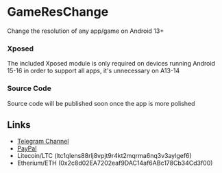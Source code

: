 # GameResChange
Change the resolution of any app/game on Android 13+


### Xposed 
 The included Xposed module is only required on devices running Android 15-16 in order to support all apps, it's unnecessary on A13-14


### Source Code 
 Source code will be published soon once the app is more polished 

 ## Links
- [Telegram Channel](https://t.me/danmgk)
- [PayPal](https://www.paypal.com/donate/?hosted_button_id=BJAJW4755BXFY)
- Litecoin/LTC (ltc1qlens88rlj8vpjt9r4kt2mqrma6nq3v3aylgef6)
- Etherium/ETH (0x2c8d02EA7202eaf9DAC14af6ABc178Cb34Cd3f00)

